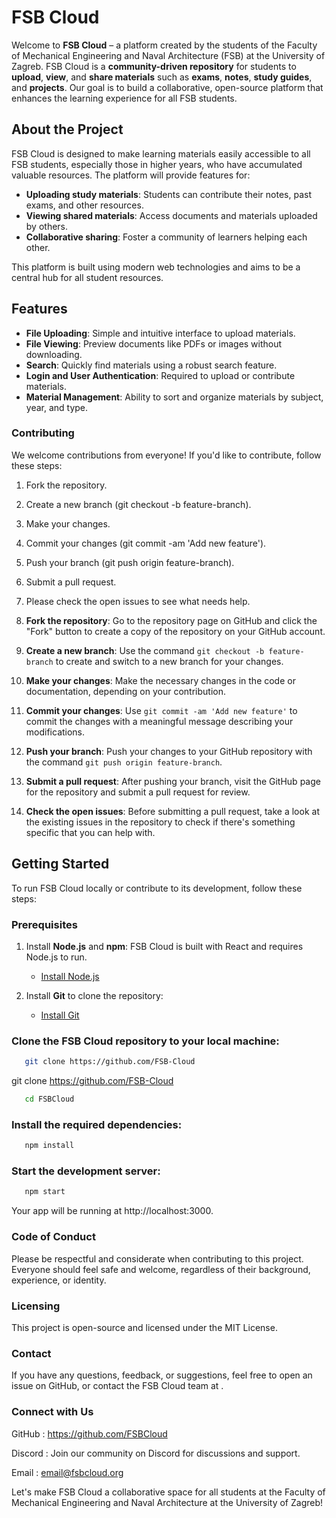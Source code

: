 # FSB Cloud

Welcome to **FSB Cloud** – a platform created by the students of the Faculty of Mechanical Engineering and Naval Architecture (FSB) at the University of Zagreb. FSB Cloud is a **community-driven repository** for students to **upload**, **view**, and **share materials** such as **exams**, **notes**, **study guides**, and **projects**. Our goal is to build a collaborative, open-source platform that enhances the learning experience for all FSB students.

## About the Project

FSB Cloud is designed to make learning materials easily accessible to all FSB students, especially those in higher years, who have accumulated valuable resources. The platform will provide features for:
- **Uploading study materials**: Students can contribute their notes, past exams, and other resources.
- **Viewing shared materials**: Access documents and materials uploaded by others.
- **Collaborative sharing**: Foster a community of learners helping each other.

This platform is built using modern web technologies and aims to be a central hub for all student resources.

## Features

- **File Uploading**: Simple and intuitive interface to upload materials.
- **File Viewing**: Preview documents like PDFs or images without downloading.
- **Search**: Quickly find materials using a robust search feature.
- **Login and User Authentication**: Required to upload or contribute materials.
- **Material Management**: Ability to sort and organize materials by subject, year, and type.

### Contributing
We welcome contributions from everyone! If you'd like to contribute, follow these steps:

1. Fork the repository.
2. Create a new branch (git checkout -b feature-branch).
3. Make your changes.
4. Commit your changes (git commit -am 'Add new feature').
5. Push your branch (git push origin feature-branch).
6. Submit a pull request.
7. Please check the open issues to see what needs help.

1. **Fork the repository**: Go to the repository page on GitHub and click the "Fork" button to create a copy of the repository on your GitHub account.
2. **Create a new branch**: Use the command `git checkout -b feature-branch` to create and switch to a new branch for your changes.
3. **Make your changes**: Make the necessary changes in the code or documentation, depending on your contribution.
4. **Commit your changes**: Use `git commit -am 'Add new feature'` to commit the changes with a meaningful message describing your modifications.
5. **Push your branch**: Push your changes to your GitHub repository with the command `git push origin feature-branch`.
6. **Submit a pull request**: After pushing your branch, visit the GitHub page for the repository and submit a pull request for review.
7. **Check the open issues**: Before submitting a pull request, take a look at the existing issues in the repository to check if there's something specific that you can help with.

## Getting Started

To run FSB Cloud locally or contribute to its development, follow these steps:

### Prerequisites

1. Install **Node.js** and **npm**: FSB Cloud is built with React and requires Node.js to run.
   - [Install Node.js](https://nodejs.org/en/download/)
   
2. Install **Git** to clone the repository:
   - [Install Git](https://git-scm.com/)

### Clone the FSB Cloud repository to your local machine:

   ```bash
      git clone https://github.com/FSB-Cloud
   ```
   git clone https://github.com/FSB-Cloud
   
   ```bash
      cd FSBCloud
   ```

### Install the required dependencies:
   
   ```bash
      npm install
   ```

### Start the development server:

   ```bash
      npm start
   ```

Your app will be running at http://localhost:3000.


### Code of Conduct
Please be respectful and considerate when contributing to this project. Everyone should feel safe and welcome, regardless of their background, experience, or identity.

### Licensing
This project is open-source and licensed under the MIT License.

### Contact
If you have any questions, feedback, or suggestions, feel free to open an issue on GitHub, or contact the FSB Cloud team at .

### Connect with Us
GitHub  : https://github.com/FSBCloud

Discord : Join our community on Discord for discussions and support.

Email   : email@fsbcloud.org

Let's make FSB Cloud a collaborative space for all students at the Faculty of Mechanical Engineering and Naval Architecture at the University of Zagreb!




